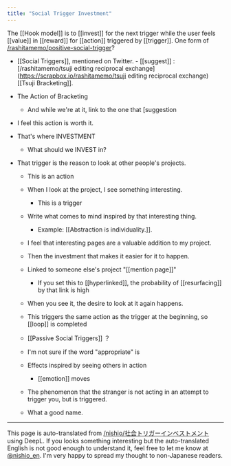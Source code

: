```yaml
---
title: "Social Trigger Investment"
---
```


The [[Hook model]] is to [[invest]] for the next trigger while the user feels [[value]] in [[reward]] for [[action]] triggered by [[trigger]].
One form of [/rashitamemo/positive-social-trigger](https://scrapbox.io/rashitamemo/positive-social-trigger)?

- [[Social Triggers]], mentioned on Twitter.
        - [[suggest]] : [/rashitamemo/tsuji editing reciprocal exchange](https://scrapbox.io/rashitamemo/tsuji editing reciprocal exchange) [[Tsuji Bracketing]].
- The Action of Bracketing
    - And while we're at it, link to the one that [suggestion
- I feel this action is worth it.
- That's where INVESTMENT
    - What should we INVEST in?

- That trigger is the reason to look at other people's projects.
    - This is an action
    - When I look at the project, I see something interesting.
        - This is a trigger
    - Write what comes to mind inspired by that interesting thing.
        - Example: [[Abstraction is individuality.]].
    - I feel that interesting pages are a valuable addition to my project.
    - Then the investment that makes it easier for it to happen.
    - Linked to someone else's project "[[mention page]]"
        - If you set this to [[hyperlinked]], the probability of [[resurfacing]] by that link is high
    - When you see it, the desire to look at it again happens.
    - This triggers the same action as the trigger at the beginning, so [[loop]] is completed

    - [[Passive Social Triggers]] ？
    - I'm not sure if the word "appropriate" is
    - Effects inspired by seeing others in action
        - [[emotion]] moves
    - The phenomenon that the stranger is not acting in an attempt to trigger you, but is triggered.
    - What a good name.

---
This page is auto-translated from [/nishio/社会トリガーインベストメント](https://scrapbox.io/nishio/社会トリガーインベストメント) using DeepL. If you looks something interesting but the auto-translated English is not good enough to understand it, feel free to let me know at [@nishio_en](https://twitter.com/nishio_en). I'm very happy to spread my thought to non-Japanese readers.